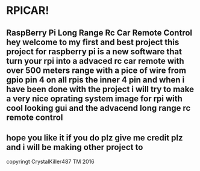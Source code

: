 # RPICAR!
RaspBerry Pi Long Range Rc Car Remote Control
hey welcome to my first and best project 
this project for raspberry pi is a new software that turn your rpi into a advaced rc car remote with over 500 meters range 
with a pice of wire from gpio pin 4 on all rpis the inner 4 pin
and when i have been done with the project i will try to make a very nice oprating system image for rpi with cool looking gui and the advacend long range rc remote control 
-----------------
hope you like it if you do plz give me credit plz
and i will be making other project to
-----------------
copyringt CrystalKiller487 TM 2016

